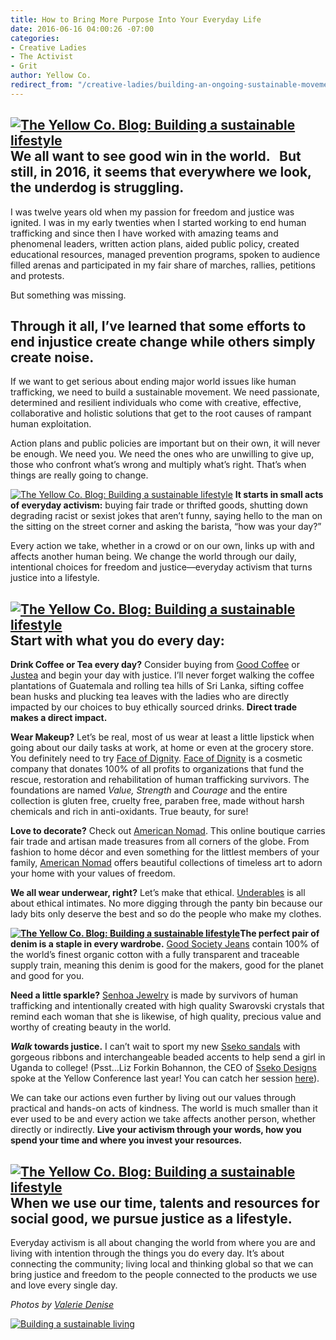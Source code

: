 ```yaml
---
title: How to Bring More Purpose Into Your Everyday Life
date: 2016-06-16 04:00:26 -07:00
categories:
- Creative Ladies
- The Activist
- Grit
author: Yellow Co.
redirect_from: "/creative-ladies/building-an-ongoing-sustainable-movement-for-causes-you-care-about/"
---
```


## [![The Yellow Co. Blog: Building a sustainable lifestyle](https://yellow-blog-images.imgix.net/2016/06/ValerieDenisePhotos-7.jpg)](https://yellow-blog-images.imgix.net/2016/06/ValerieDenisePhotos-7.jpg) We all want to see good win in the world.   But still, in 2016, it seems that everywhere we look, the underdog is struggling.

I was twelve years old when my passion for freedom and justice was ignited. I was in my early twenties when I started working to end human trafficking and since then I have worked with amazing teams and phenomenal leaders, written action plans, aided public policy, created educational resources, managed prevention programs, spoken to audience filled arenas and participated in my fair share of marches, rallies, petitions and protests.

But something was missing.

## Through it all, I’ve learned that some efforts to end injustice create change while others simply create noise.

If we want to get serious about ending major world issues like human trafficking, we need to build a sustainable movement. We need passionate, determined and resilient individuals who come with creative, effective, collaborative and holistic solutions that get to the root causes of rampant human exploitation.

Action plans and public policies are important but on their own, it will never be enough. We need you. We need the ones who are unwilling to give up, those who confront what’s wrong and multiply what’s right. That’s when things are really going to change.

[![The Yellow Co. Blog: Building a sustainable lifestyle](https://yellow-blog-images.imgix.net/2016/06/ValerieDenisePhotos-10.jpg)](https://yellow-blog-images.imgix.net/2016/06/ValerieDenisePhotos-10.jpg) **It starts in small acts of everyday activism:** buying fair trade or thrifted goods, shutting down degrading racist or sexist jokes that aren’t funny, saying hello to the man on the sitting on the street corner and asking the barista, “how was your day?”

Every action we take, whether in a crowd or on our own, links up with and affects another human being. We change the world through our daily, intentional choices for freedom and justice—everyday activism that turns justice into a lifestyle.

## [![The Yellow Co. Blog: Building a sustainable lifestyle](https://yellow-blog-images.imgix.net/2016/06/ValerieDenisePhotos-9-e1465936596937.jpg)](https://yellow-blog-images.imgix.net/2016/06/ValerieDenisePhotos-9-e1465936596937.jpg) **Start with what you do every day:**

**Drink Coffee or Tea every day?** Consider buying from [Good Coffee](https://www.dogoodcoffee.ca/pages/find-good-coffee-at) or [Justea](http://justea.com/) and begin your day with justice. I’ll never forget walking the coffee plantations of Guatemala and rolling tea hills of Sri Lanka, sifting coffee bean husks and plucking tea leaves with the ladies who are directly impacted by our choices to buy ethically sourced drinks. **Direct trade makes a direct impact.**

**Wear Makeup?** Let’s be real, most of us wear at least a little lipstick when going about our daily tasks at work, at home or even at the grocery store. You definitely need to try [Face of Dignity](https://shopiwillbringchange.com/en/). [Face of Dignity](https://shopiwillbringchange.com/en/) is a cosmetic company that donates 100% of all profits to organizations that fund the rescue, restoration and rehabilitation of human trafficking survivors. The foundations are named _Value, Strength_ and _Courage_ and the entire collection is gluten free, cruelty free, paraben free, made without harsh chemicals and rich in anti-oxidants. True beauty, for sure!

**Love to decorate?** Check out [American Nomad](https://shopamericannomad.com/collections/earrings/products/new-pastures-earrings). This online boutique carries fair trade and artisan made treasures from all corners of the globe. From fashion to home décor and even something for the littlest members of your family, [American Nomad](https://shopamericannomad.com/collections/earrings/products/new-pastures-earrings) offers beautiful collections of timeless art to adorn your home with your values of freedom.

**We all wear underwear, right?** Let’s make that ethical. [Underables](http://www.underables.com/) is all about ethical intimates. No more digging through the panty bin because our lady bits only deserve the best and so do the people who make my clothes.

**[![The Yellow Co. Blog: Building a sustainable lifestyle](https://yellow-blog-images.imgix.net/2016/06/ValerieDenisePhotos-8.jpg)](https://yellow-blog-images.imgix.net/2016/06/ValerieDenisePhotos-8.jpg)The perfect pair of denim is a staple in every wardrobe.** [Good Society Jeans](https://goodsociety.org/collections/womens-slim-jeans) contain 100% of the world’s finest organic cotton with a fully transparent and traceable supply train, meaning this denim is good for the makers, good for the planet and good for you.

**Need a little sparkle?** [Senhoa Jewelry](http://senhoa.org/) is made by survivors of human trafficking and intentionally created with high quality Swarovski crystals that remind each woman that she is likewise, of high quality, precious value and worthy of creating beauty in the world.

**_Walk_ towards justice.** I can’t wait to sport my new [Sseko sandals](https://ssekodesigns.com/footwear/sandals/ribbon-sandals.html?redirect_mongo_id=56d9c74a3830661735120300&utm_campaign=Branded+Search&utm_medium=cpc&utm_source=google&gclid=CMiqupOtqM0CFYqPfgodsNkLcA) with gorgeous ribbons and interchangeable beaded accents to help send a girl in Uganda to college! (Psst...Liz Forkin Bohannon, the CEO of [Sseko Designs](https://ssekodesigns.com/footwear/sandals/ribbon-sandals.html?redirect_mongo_id=56d9c74a3830661735120300&utm_campaign=Branded+Search&utm_medium=cpc&utm_source=google&gclid=CJr0wOStqM0CFYqPfgod9GMNlg) spoke at the Yellow Conference last year! You can catch her session [here](https://yellowco.myshopify.com/products/yellow-conference-2015-speaker-session-videos)). 

We can take our actions even further by living out our values through practical and hands-on acts of kindness. The world is much smaller than it ever used to be and every action we take affects another person, whether directly or indirectly. **Live your activism through your words, how you spend your time and where you invest your resources.**

## **[![The Yellow Co. Blog: Building a sustainable lifestyle](https://yellow-blog-images.imgix.net/2016/06/ValerieDenisePhotos-14.jpg)](https://yellow-blog-images.imgix.net/2016/06/ValerieDenisePhotos-14.jpg)** When we use our time, talents and resources for social good, we pursue justice as a lifestyle.

Everyday activism is all about changing the world from where you are and living with intention through the things you do every day. It’s about connecting the community; living local and thinking global so that we can bring justice and freedom to the people connected to the products we use and love every single day.

_Photos by [Valerie Denise](http://www.valeriedenisephotos.com/)_

[![Building a sustainable living](https://yellow-blog-images.imgix.net/2016/06/TARATENG.jpg)](https://tarateng.com/)
